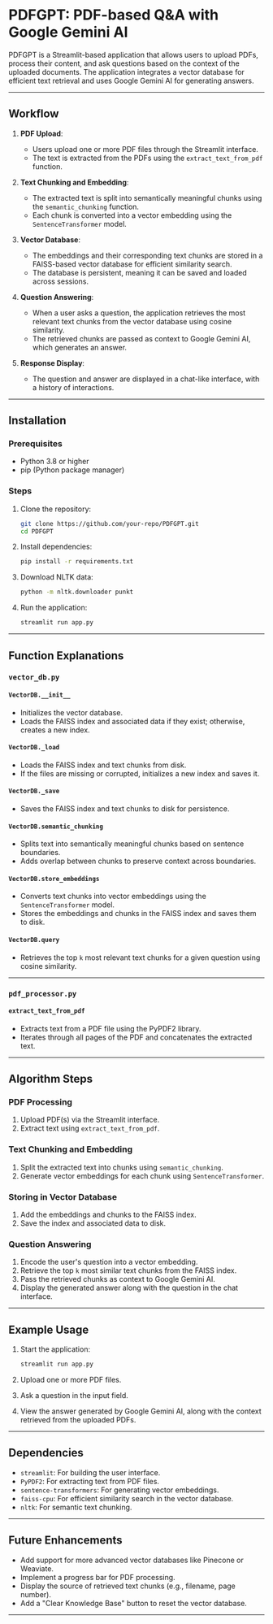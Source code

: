 # PDFGPT: PDF-based Q&A with Google Gemini AI

PDFGPT is a Streamlit-based application that allows users to upload PDFs, process their content, and ask questions based on the context of the uploaded documents. The application integrates a vector database for efficient text retrieval and uses Google Gemini AI for generating answers.

---

## Workflow

1. **PDF Upload**:
   - Users upload one or more PDF files through the Streamlit interface.
   - The text is extracted from the PDFs using the `extract_text_from_pdf` function.

2. **Text Chunking and Embedding**:
   - The extracted text is split into semantically meaningful chunks using the `semantic_chunking` function.
   - Each chunk is converted into a vector embedding using the `SentenceTransformer` model.

3. **Vector Database**:
   - The embeddings and their corresponding text chunks are stored in a FAISS-based vector database for efficient similarity search.
   - The database is persistent, meaning it can be saved and loaded across sessions.

4. **Question Answering**:
   - When a user asks a question, the application retrieves the most relevant text chunks from the vector database using cosine similarity.
   - The retrieved chunks are passed as context to Google Gemini AI, which generates an answer.

5. **Response Display**:
   - The question and answer are displayed in a chat-like interface, with a history of interactions.

---

## Installation

### Prerequisites
- Python 3.8 or higher
- pip (Python package manager)

### Steps
1. Clone the repository:
   ```bash
   git clone https://github.com/your-repo/PDFGPT.git
   cd PDFGPT
   ```

2. Install dependencies:
   ```bash
   pip install -r requirements.txt
   ```

3. Download NLTK data:
   ```bash
   python -m nltk.downloader punkt
   ```

4. Run the application:
   ```bash
   streamlit run app.py
   ```

---

## Function Explanations

### `vector_db.py`

#### `VectorDB.__init__`
- Initializes the vector database.
- Loads the FAISS index and associated data if they exist; otherwise, creates a new index.

#### `VectorDB._load`
- Loads the FAISS index and text chunks from disk.
- If the files are missing or corrupted, initializes a new index and saves it.

#### `VectorDB._save`
- Saves the FAISS index and text chunks to disk for persistence.

#### `VectorDB.semantic_chunking`
- Splits text into semantically meaningful chunks based on sentence boundaries.
- Adds overlap between chunks to preserve context across boundaries.

#### `VectorDB.store_embeddings`
- Converts text chunks into vector embeddings using the `SentenceTransformer` model.
- Stores the embeddings and chunks in the FAISS index and saves them to disk.

#### `VectorDB.query`
- Retrieves the top `k` most relevant text chunks for a given question using cosine similarity.

---

### `pdf_processor.py`

#### `extract_text_from_pdf`
- Extracts text from a PDF file using the PyPDF2 library.
- Iterates through all pages of the PDF and concatenates the extracted text.

---

## Algorithm Steps

### PDF Processing
1. Upload PDF(s) via the Streamlit interface.
2. Extract text using `extract_text_from_pdf`.

### Text Chunking and Embedding
1. Split the extracted text into chunks using `semantic_chunking`.
2. Generate vector embeddings for each chunk using `SentenceTransformer`.

### Storing in Vector Database
1. Add the embeddings and chunks to the FAISS index.
2. Save the index and associated data to disk.

### Question Answering
1. Encode the user's question into a vector embedding.
2. Retrieve the top `k` most similar text chunks from the FAISS index.
3. Pass the retrieved chunks as context to Google Gemini AI.
4. Display the generated answer along with the question in the chat interface.

---

## Example Usage

1. Start the application:
   ```bash
   streamlit run app.py
   ```

2. Upload one or more PDF files.

3. Ask a question in the input field.

4. View the answer generated by Google Gemini AI, along with the context retrieved from the uploaded PDFs.

---

## Dependencies

- `streamlit`: For building the user interface.
- `PyPDF2`: For extracting text from PDF files.
- `sentence-transformers`: For generating vector embeddings.
- `faiss-cpu`: For efficient similarity search in the vector database.
- `nltk`: For semantic text chunking.

---

## Future Enhancements

- Add support for more advanced vector databases like Pinecone or Weaviate.
- Implement a progress bar for PDF processing.
- Display the source of retrieved text chunks (e.g., filename, page number).
- Add a "Clear Knowledge Base" button to reset the vector database.

---
